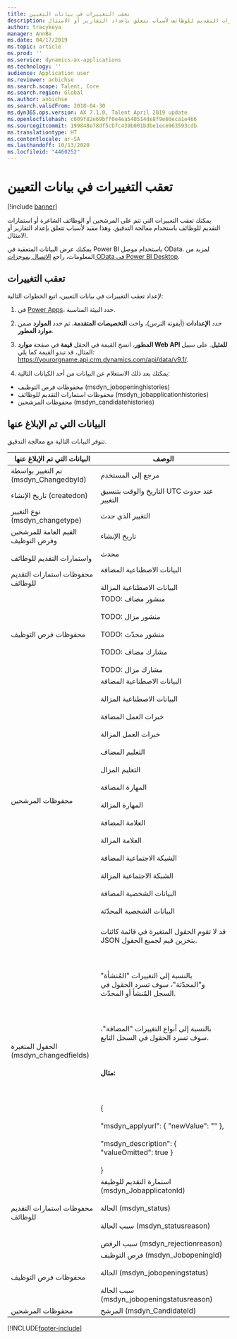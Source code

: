 ```yaml
---
title: تعقب التغييرات في بيانات التعيين
description: تسمح لك ميزة معالجة التدقيق بتعقب الوقت الذي يحدث فيه تغيير في المرشحين أو فرص التوظيف أو استمارات التقديم للوظائف لأسباب تتعلق بإعداد التقارير أو الامتثال.
author: tracykeya
manager: AnnBe
ms.date: 04/17/2019
ms.topic: article
ms.prod: ''
ms.service: dynamics-ax-applications
ms.technology: ''
audience: Application user
ms.reviewer: anbichse
ms.search.scope: Talent, Core
ms.search.region: Global
ms.author: anbichse
ms.search.validFrom: 2018-04-30
ms.dyn365.ops.version: AX 7.1.0, Talent April 2019 update
ms.openlocfilehash: c009f82e69bff0e4ea540514de8f9e60eca1e466
ms.sourcegitcommit: 199848e78df5cb7c439b001bdbe1ece963593cdb
ms.translationtype: HT
ms.contentlocale: ar-SA
ms.lasthandoff: 10/13/2020
ms.locfileid: "4460252"
---
```

# <a name="track-changes-in-recruiting-data"></a>تعقب التغييرات في بيانات التعيين

[!include [banner](includes/banner.md)]

يمكنك تعقب التغييرات التي تتم على المرشحين أو الوظائف الشاغرة أو استمارات التقديم للوظائف باستخدام معالجة التدقيق. وهذا مفيد لأسباب تتعلق بإعداد التقارير أو الامتثال.

يمكنك عرض البيانات المتعقبة في Power BI باستخدام موصل OData. لمزيد من المعلومات، راجع [الاتصال بموجزات OData في Power BI Desktop](https://docs.microsoft.com/power-bi/desktop-connect-odata).

## <a name="track-changes"></a>تعقب التغييرات
لإعداد تعقب التغييرات في بيانات التعيين، اتبع الخطوات التالية:

1. في [Power Apps](https://web.powerapps.com)، حدد البيئة المناسبة.

2. حدد **الإعدادات** (أيقونة الترس)، واخت **التخصيصات المتقدمة**، ثم حدد **الموارد** ضمن **موارد المطور**. 

3. في صفحة **موارد‏‎ المطور**، انسخ القيمة في الحقل **قيمة Web API للمثيل**. على سبيل المثال، قد تبدو القيمة كما يلي: https://yourorgname.api.crm.dynamics.com/api/data/v9.1/.

4. يمكنك بعد ذلك الاستعلام عن البيانات من أحد الكيانات التالية:
  - محفوظات فرص التوظيف (msdyn_jobopeninghistories)
  - محفوظات استمارات التقديم للوظائف (msdyn_jobapplicationhistories) 
  - محفوظات المرشحين (msdyn_candidatehistories)

## <a name="data-reported"></a>البيانات التي تم الإبلاغ عنها

تتوفر البيانات التالية مع معالجة التدقيق.

| البيانات التي تم الإبلاغ عنها | الوصف |
| --- | --- |
| تم التغيير بواسطة (msdyn_ChangedbyId) | مرجع إلى المستخدم |
| تاريخ الإنشاء (createdon) |  التاريخ والوقت بتنسيق UTC عند حدوث التغيير |
| نوع التغيير (msdyn_changetype) | التغيير الذي حدث |
| القيم العامة للمرشحين وفرص التوظيف <br></br>واستمارات التقديم للوظائف | تاريخ الإنشاء<br></br>محدث |
| محفوظات استمارات التقديم للوظائف | البيانات الاصطناعية المضافة <br></br>البيانات الاصطناعية المزالة |
| محفوظات فرص التوظيف | TODO: منشور مضاف <br></br>TODO: منشور مزال <br></br>TODO: منشور محدّث <br></br>TODO: مشارك مضاف <br></br>TODO: مشارك مزال |
| محفوظات المرشحين | البيانات الاصطناعية المضافة <br></br>البيانات الاصطناعية المزالة <br></br>خبرات العمل المضافة <br></br>خبرات العمل المزالة <br></br>التعليم المضاف <br></br>التعليم المزال <br></br>المهارة المضافة <br></br>المهارة المزالة <br></br>العلامة المضافة <br></br>العلامة المزالة <br></br>الشبكة الاجتماعية المضافة <br></br>الشبكة الاجتماعية المزالة <br></br>البيانات الشخصية المضافة <br></br>البيانات الشخصية المحدّثة<br></br> |
| الحقول المتغيرة (msdyn_changedfields) | قد لا تقوم الحقول المتغيرة في قائمة كائنات JSON بتخزين قيم لجميع الحقول.<br></br><br></br>بالنسبة إلى التغييرات "المُنشأة" و"المحدّثة"، سوف تسرد الحقول في السجل المُنشأ أو المحدّث.<br></br><br></br>بالنسبة إلى أنواع التغييرات "المضافة"، سوف تسرد الحقول في السجل التابع.<br></br><br></br>**مثال:**<br></br><br></br>{<br></br>  "msdyn_applyurl": { "newValue": "" },<br></br>  "msdyn_description": { "valueOmitted": true } <br></br>} |
|محفوظات استمارات التقديم للوظائف | استمارة التقديم للوظيفة‬ (msdyn_JobapplicatonId)<br></br>الحالة (msdyn_status) <br></br>سبب الحالة (msdyn_statusreason) <br></br>سبب الرفض (msdyn_rejectionreason) |
| محفوظات فرص التوظيف | فرص التوظيف (msdyn_JobopeningId) <br></br>الحالة (msdyn_jobopeningstatus) <br></br>سبب الحالة (msdyn_jobopeningstatusreason) |
| محفوظات المرشحين | المرشح (msdyn_CandidateId) |


[!INCLUDE[footer-include](../includes/footer-banner.md)]